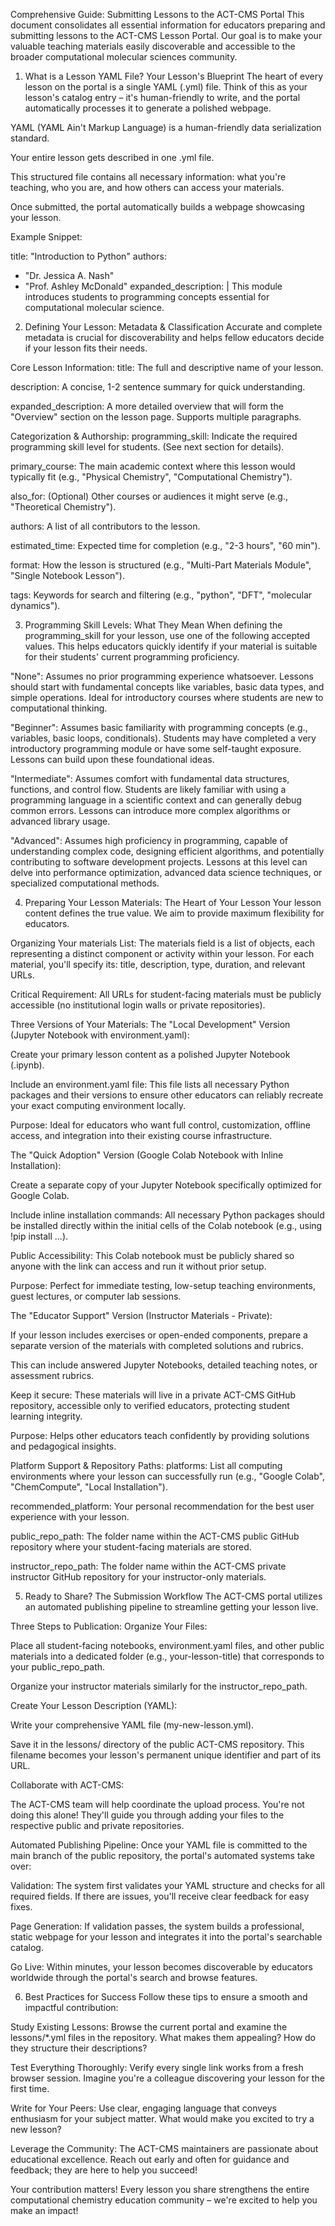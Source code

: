 Comprehensive Guide: Submitting Lessons to the ACT-CMS Portal
This document consolidates all essential information for educators preparing and submitting lessons to the ACT-CMS Lesson Portal. Our goal is to make your valuable teaching materials easily discoverable and accessible to the broader computational molecular sciences community.

1. What is a Lesson YAML File? Your Lesson's Blueprint
The heart of every lesson on the portal is a single YAML (.yml) file. Think of this as your lesson's catalog entry – it's human-friendly to write, and the portal automatically processes it to generate a polished webpage.

YAML (YAML Ain't Markup Language) is a human-friendly data serialization standard.

Your entire lesson gets described in one .yml file.

This structured file contains all necessary information: what you're teaching, who you are, and how others can access your materials.

Once submitted, the portal automatically builds a webpage showcasing your lesson.

Example Snippet:

title: "Introduction to Python"
authors:
  - "Dr. Jessica A. Nash"
  - "Prof. Ashley McDonald"
expanded_description: |
  This module introduces students to
  programming concepts essential for
  computational molecular science.

2. Defining Your Lesson: Metadata & Classification
Accurate and complete metadata is crucial for discoverability and helps fellow educators decide if your lesson fits their needs.

Core Lesson Information:
title: The full and descriptive name of your lesson.

description: A concise, 1-2 sentence summary for quick understanding.

expanded_description: A more detailed overview that will form the "Overview" section on the lesson page. Supports multiple paragraphs.

Categorization & Authorship:
programming_skill: Indicate the required programming skill level for students. (See next section for details).

primary_course: The main academic context where this lesson would typically fit (e.g., "Physical Chemistry", "Computational Chemistry").

also_for: (Optional) Other courses or audiences it might serve (e.g., "Theoretical Chemistry").

authors: A list of all contributors to the lesson.

estimated_time: Expected time for completion (e.g., "2-3 hours", "60 min").

format: How the lesson is structured (e.g., "Multi-Part Materials Module", "Single Notebook Lesson").

tags: Keywords for search and filtering (e.g., "python", "DFT", "molecular dynamics").

3. Programming Skill Levels: What They Mean
When defining the programming_skill for your lesson, use one of the following accepted values. This helps educators quickly identify if your material is suitable for their students' current programming proficiency.

"None": Assumes no prior programming experience whatsoever. Lessons should start with fundamental concepts like variables, basic data types, and simple operations. Ideal for introductory courses where students are new to computational thinking.

"Beginner": Assumes basic familiarity with programming concepts (e.g., variables, basic loops, conditionals). Students may have completed a very introductory programming module or have some self-taught exposure. Lessons can build upon these foundational ideas.

"Intermediate": Assumes comfort with fundamental data structures, functions, and control flow. Students are likely familiar with using a programming language in a scientific context and can generally debug common errors. Lessons can introduce more complex algorithms or advanced library usage.

"Advanced": Assumes high proficiency in programming, capable of understanding complex code, designing efficient algorithms, and potentially contributing to software development projects. Lessons at this level can delve into performance optimization, advanced data science techniques, or specialized computational methods.

4. Preparing Your Lesson Materials: The Heart of Your Lesson
Your lesson content defines the true value. We aim to provide maximum flexibility for educators.

Organizing Your materials List:
The materials field is a list of objects, each representing a distinct component or activity within your lesson. For each material, you'll specify its: title, description, type, duration, and relevant URLs.

Critical Requirement: All URLs for student-facing materials must be publicly accessible (no institutional login walls or private repositories).

Three Versions of Your Materials:
The "Local Development" Version (Jupyter Notebook with environment.yaml):

Create your primary lesson content as a polished Jupyter Notebook (.ipynb).

Include an environment.yaml file: This file lists all necessary Python packages and their versions to ensure other educators can reliably recreate your exact computing environment locally.

Purpose: Ideal for educators who want full control, customization, offline access, and integration into their existing course infrastructure.

The "Quick Adoption" Version (Google Colab Notebook with Inline Installation):

Create a separate copy of your Jupyter Notebook specifically optimized for Google Colab.

Include inline installation commands: All necessary Python packages should be installed directly within the initial cells of the Colab notebook (e.g., using !pip install ...).

Public Accessibility: This Colab notebook must be publicly shared so anyone with the link can access and run it without prior setup.

Purpose: Perfect for immediate testing, low-setup teaching environments, guest lectures, or computer lab sessions.

The "Educator Support" Version (Instructor Materials - Private):

If your lesson includes exercises or open-ended components, prepare a separate version of the materials with completed solutions and rubrics.

This can include answered Jupyter Notebooks, detailed teaching notes, or assessment rubrics.

Keep it secure: These materials will live in a private ACT-CMS GitHub repository, accessible only to verified educators, protecting student learning integrity.

Purpose: Helps other educators teach confidently by providing solutions and pedagogical insights.

Platform Support & Repository Paths:
platforms: List all computing environments where your lesson can successfully run (e.g., "Google Colab", "ChemCompute", "Local Installation").

recommended_platform: Your personal recommendation for the best user experience with your lesson.

public_repo_path: The folder name within the ACT-CMS public GitHub repository where your student-facing materials are stored.

instructor_repo_path: The folder name within the ACT-CMS private instructor GitHub repository for your instructor-only materials.

5. Ready to Share? The Submission Workflow
The ACT-CMS portal utilizes an automated publishing pipeline to streamline getting your lesson live.

Three Steps to Publication:
Organize Your Files:

Place all student-facing notebooks, environment.yaml files, and other public materials into a dedicated folder (e.g., your-lesson-title) that corresponds to your public_repo_path.

Organize your instructor materials similarly for the instructor_repo_path.

Create Your Lesson Description (YAML):

Write your comprehensive YAML file (my-new-lesson.yml).

Save it in the lessons/ directory of the public ACT-CMS repository. This filename becomes your lesson's permanent unique identifier and part of its URL.

Collaborate with ACT-CMS:

The ACT-CMS team will help coordinate the upload process. You're not doing this alone! They'll guide you through adding your files to the respective public and private repositories.

Automated Publishing Pipeline:
Once your YAML file is committed to the main branch of the public repository, the portal's automated systems take over:

Validation: The system first validates your YAML structure and checks for all required fields. If there are issues, you'll receive clear feedback for easy fixes.

Page Generation: If validation passes, the system builds a professional, static webpage for your lesson and integrates it into the portal's searchable catalog.

Go Live: Within minutes, your lesson becomes discoverable by educators worldwide through the portal's search and browse features.

6. Best Practices for Success
Follow these tips to ensure a smooth and impactful contribution:

Study Existing Lessons: Browse the current portal and examine the lessons/*.yml files in the repository. What makes them appealing? How do they structure their descriptions?

Test Everything Thoroughly: Verify every single link works from a fresh browser session. Imagine you're a colleague discovering your lesson for the first time.

Write for Your Peers: Use clear, engaging language that conveys enthusiasm for your subject matter. What would make you excited to try a new lesson?

Leverage the Community: The ACT-CMS maintainers are passionate about educational excellence. Reach out early and often for guidance and feedback; they are here to help you succeed!

Your contribution matters! Every lesson you share strengthens the entire computational chemistry education community – we're excited to help you make an impact!
